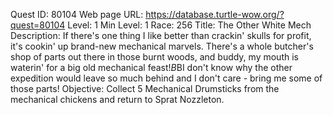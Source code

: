 Quest ID: 80104
Web page URL: https://database.turtle-wow.org/?quest=80104
Level: 1
Min Level: 1
Race: 256
Title: The Other White Mech
Description: If there's one thing I like better than crackin' skulls for profit, it's cookin' up brand-new mechanical marvels. There's a whole butcher's shop of parts out there in those burnt woods, and buddy, my mouth is waterin' for a big old mechanical feast!$B$BI don't know why the other expedition would leave so much behind and I don't care - bring me some of those parts!
Objective: Collect 5 Mechanical Drumsticks from the mechanical chickens and return to Sprat Nozzleton.

